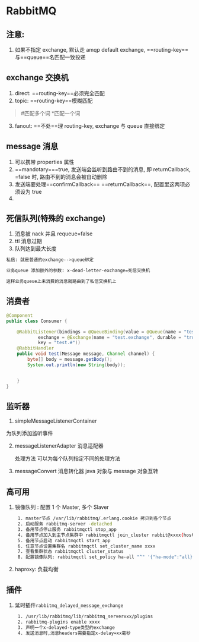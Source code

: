 # RabbitMQ

## 注意:

1. 如果不指定 exchange, 默认走 amqp default exchange, ==routing-key==与==queue==名匹配一致投递

## exchange 交换机

1. direct: ==routing-key==必须完全匹配
2. topic: ==routing-key==模糊匹配

> #匹配多个词 \*匹配一个词

3. fanout: ==不处==理 routing-key, exchange 与 queue 直接绑定

## message 消息

1. 可以携带 properties 属性
2. ==mandotary===true, 发送端会监听到路由不到的消息, 即 returnCallback, =false 时, 路由不到的消息会被自动删除
3. 发送端要处理==confirmCallback== ==returnCallback==, 配置里这两项必须设为 true
4.

## 死信队列(特殊的 exchange)

1. 消息被 nack 并且 requeue=false
2. ttl 消息过期
3. 队列达到最大长度

```bash
私信: 就是普通的exchange-->queue绑定

业务queue 添加额外的参数: x-dead-letter-exchange=死信交换机

这样业务queue上未消费的消息就路由到了私信交换机上
```

## 消费者

```java
@Component
public class Consumer {

    @RabbitListener(bindings = @QueueBinding(value = @Queue(name = "test.queue", durable = "true", autoDelete = "true"),
            exchange = @Exchange(name = "test.exchange", durable = "true", autoDelete = "true", type = "topic"),
            key = "test.#"))
    @RabbitHandler
    public void test(Message message, Channel channel) {
        byte[] body = message.getBody();
        System.out.println(new String(body));


    }
}
```

## 监听器

1. simpleMessageListenerContainer

为队列添加监听事件

2. messageListenerAdapter 消息适配器

   处理方法 可以为每个队列指定不同的处理方法

3. messageConvert 消息转化器 java 对象与 message 对象互转

## 高可用

1. 镜像队列 : 配置 1 个 Master, 多个 Slaver

   ```bash
    1. master节点 /var/lib/rabbitmq/.erlang.cookie 拷贝到各个节点
    2. 启动服务 rabbitmq-server -detached
    3. 备用节点停止服务 rabbitmqctl stop_app
    4. 备用节点加入到主节点集群中 rabbitmqctl join_cluster rabbit@xxxx(hosts名)
    5. 备用节点启动 rabbitmqctl start_app
    6. 任意节点设置集群名 rabbitmqctl set_cluster_name xxxx
    7. 查看集群状态 rabbitmqctl cluster_status
    8. 配置镜像队列: rabbitmqctl set_policy ha-all "^" '{"ha-mode":"all}'
   ```

2. haproxy: 负载均衡

## 插件

1. 延时插件`rabbitmq_delayed_message_exchange`
   ```bash
    1. /usr/lib/rabbitmq/lib/rabbitmq_serverxxx/plugins
    2. rabbitmq-plugins enable xxxx
    3. 声明一个x-delayed-type类型的exchange
    4. 发送消息时,消息headers需要指定x-delay=xx毫秒
   ```
